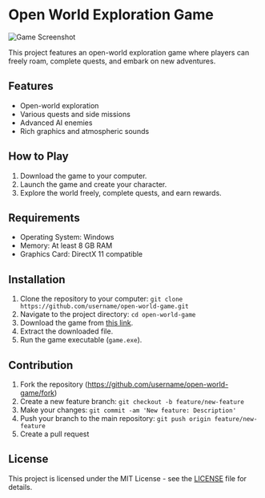 # Open World Exploration Game

![Game Screenshot](screenshots/screenshot.png)

This project features an open-world exploration game where players can freely roam, complete quests, and embark on new adventures.

## Features

- Open-world exploration
- Various quests and side missions
- Advanced AI enemies
- Rich graphics and atmospheric sounds

## How to Play

1. Download the game to your computer.
2. Launch the game and create your character.
3. Explore the world freely, complete quests, and earn rewards.

## Requirements

- Operating System: Windows
- Memory: At least 8 GB RAM
- Graphics Card: DirectX 11 compatible

## Installation

1. Clone the repository to your computer: `git clone https://github.com/username/open-world-game.git`
2. Navigate to the project directory: `cd open-world-game`
3. Download the game from [this link](https://example.com/game.zip).
4. Extract the downloaded file.
5. Run the game executable (`game.exe`).

## Contribution

1. Fork the repository (https://github.com/username/open-world-game/fork)
2. Create a new feature branch: `git checkout -b feature/new-feature`
3. Make your changes: `git commit -am 'New feature: Description'`
4. Push your branch to the main repository: `git push origin feature/new-feature`
5. Create a pull request

## License

This project is licensed under the MIT License - see the [LICENSE](LICENSE) file for details.
